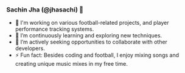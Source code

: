 ### Sachin Jha (@jhasachi) 👋
- 🔭 I'm working on various football-related projects, and player performance tracking systems.
- 🌱 I’m continuously learning and exploring new techniques.
- 👯 I’m actively seeking opportunities to collaborate with other developers. 
- ⚡ Fun fact: Besides coding and football, I enjoy mixing songs and creating unique music mixes in my free time.

